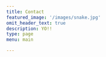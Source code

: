 ```yaml
---
title: Contact
featured_image: '/images/snake.jpg'
omit_header_text: true
description: YO!!
type: page
menu: main

---
```


